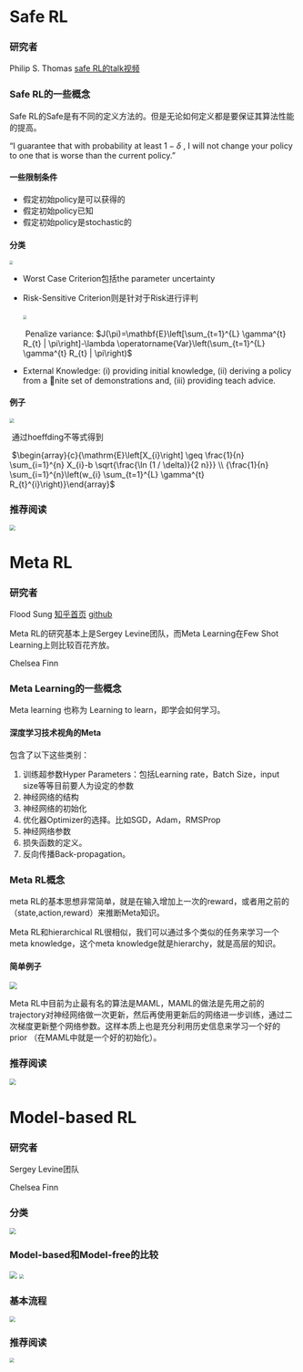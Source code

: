 # Safe RL

### 研究者

Philip S. Thomas  [safe RL的talk视频](https://www.youtube.com/watch?v=saHMbn84V_s&t=5s)    

### Safe RL的一些概念

Safe RL的Safe是有不同的定义方法的。但是无论如何定义都是要保证其算法性能的提高。

“I guarantee that with probability at least $1-\delta$ , I will not change your policy to one that is worse than the current policy.”

#### 一些限制条件

- 假定初始policy是可以获得的
- 假定初始policy已知
- 假定初始policy是stochastic的

#### 分类

<img src="../picture/safeRLmetaRLmodelbasedRL/01.png" style="zoom:40%"/>

- Worst Case Criterion包括the parameter uncertainty

- Risk-Sensitive Criterion则是针对于Risk进行评判

  ​			<img src="../picture/safeRLmetaRLmodelbasedRL/02.png" style="zoom:40%"/>

  ​			Penalize variance: $J(\pi)=\mathbf{E}\left[\sum_{t=1}^{L} \gamma^{t} R_{t} | \pi\right]-\lambda \operatorname{Var}\left(\sum_{t=1}^{L} \gamma^{t} R_{t} | \pi\right)$ 

- External Knowledge: (i) providing initial knowledge, (ii) deriving a policy from a nite set of demonstrations and, (iii) providing teach advice.

#### 例子

<img src="../picture/safeRLmetaRLmodelbasedRL/03.png" style="zoom:50%"/>

​	通过hoeffding不等式得到

​							$\begin{array}{c}{\mathrm{E}\left[X_{i}\right] \geq \frac{1}{n} \sum_{i=1}^{n} X_{i}-b \sqrt{\frac{\ln (1 / \delta)}{2 n}}} \\ {\frac{1}{n} \sum_{i=1}^{n}\left(w_{i} \sum_{t=1}^{L} \gamma^{t} R_{t}^{i}\right)}\end{array}$



### 推荐阅读

<img src="../picture/safeRLmetaRLmodelbasedRL/04.png" style="zoom:60%"/>



# Meta RL

###  研究者 

Flood Sung   [知乎首页](https://www.zhihu.com/people/flood-sung/activities)    [github](https://github.com/floodsung)

Meta RL的研究基本上是Sergey Levine团队，而Meta Learning在Few Shot Learning上则比较百花齐放。        

Chelsea Finn                                                                                                                                                                                                                                                                                                                                                                                                                                                                                                                                                                                                                                                                                                                                                                                                                                                                                                                                                                                                                                                                                                                                                                                                                                                                                                                                                                                                                                                                                                                                                                                                                                                                                                                                                                                                                                                                                                                                                                                                                                                                                                                                                                                                                                                                                                                                                                                                                                       

### Meta Learning的一些概念

Meta learning 也称为 Learning to learn，即学会如何学习。

#### 深度学习技术视角的Meta

包含了以下这些类别：

1. 训练超参数Hyper Parameters：包括Learning rate，Batch Size，input size等等目前要人为设定的参数
2. 神经网络的结构
3. 神经网络的初始化
4. 优化器Optimizer的选择。比如SGD，Adam，RMSProp
5. 神经网络参数
6. 损失函数的定义。
7. 反向传播Back-propagation。

### Meta RL概念

meta RL的基本思想非常简单，就是在输入增加上一次的reward，或者用之前的（state,action,reward）来推断Meta知识。

Meta RL和hierarchical RL很相似，我们可以通过多个类似的任务来学习一个meta knowledge，这个meta knowledge就是hierarchy，就是高层的知识。

#### 简单例子

<img src="../picture/safeRLmetaRLmodelbasedRL/05.jpg" style="zoom:80%"/>



Meta RL中目前为止最有名的算法是MAML，MAML的做法是先用之前的trajectory对神经网络做一次更新，然后再使用更新后的网络进一步训练，通过二次梯度更新整个网络参数。这样本质上也是充分利用历史信息来学习一个好的prior （在MAML中就是一个好的初始化）。

### 推荐阅读

<img src="../picture/safeRLmetaRLmodelbasedRL/06.png" style="zoom:70%"/>



# Model-based RL

### 研究者

Sergey Levine团队

Chelsea Finn

### 分类

<img src="../picture/safeRLmetaRLmodelbasedRL/06.png" style="zoom:70%"/>



### Model-based和Model-free的比较

<img src="../picture/safeRLmetaRLmodelbasedRL/08.png" style="zoom:80%"/>

<img src="../picture/safeRLmetaRLmodelbasedRL/09.png" style="zoom:50%"/>





### 基本流程

<img src="../picture/safeRLmetaRLmodelbasedRL/10.png" style="zoom:60%"/>



### 推荐阅读

<img src="../picture/safeRLmetaRLmodelbasedRL/11.png" style="zoom:50%"/>



